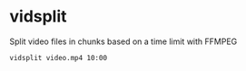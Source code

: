 # vidsplit

Split video files in chunks based on a time limit with FFMPEG

```bash
vidsplit video.mp4 10:00
```
